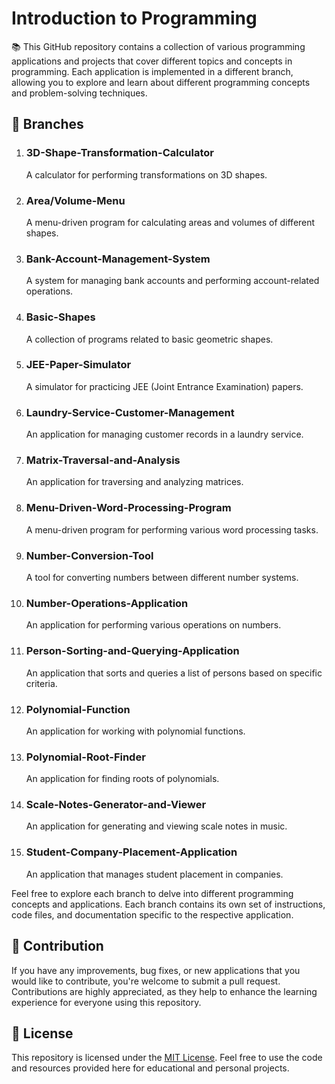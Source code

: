 # Introduction to Programming

📚 This GitHub repository contains a collection of various programming applications and projects that cover different topics and concepts in programming. Each application is implemented in a different branch, allowing you to explore and learn about different programming concepts and problem-solving techniques.

## 🌳 Branches

1. ### 3D-Shape-Transformation-Calculator
   A calculator for performing transformations on 3D shapes.

2. ### Area/Volume-Menu
   A menu-driven program for calculating areas and volumes of different shapes.

3. ### Bank-Account-Management-System
   A system for managing bank accounts and performing account-related operations.

4. ### Basic-Shapes
   A collection of programs related to basic geometric shapes.

5. ### JEE-Paper-Simulator
   A simulator for practicing JEE (Joint Entrance Examination) papers.

6. ### Laundry-Service-Customer-Management
   An application for managing customer records in a laundry service.

7. ### Matrix-Traversal-and-Analysis
   An application for traversing and analyzing matrices.

8. ### Menu-Driven-Word-Processing-Program
   A menu-driven program for performing various word processing tasks.

9. ### Number-Conversion-Tool
   A tool for converting numbers between different number systems.

10. ### Number-Operations-Application
    An application for performing various operations on numbers.

11. ### Person-Sorting-and-Querying-Application
    An application that sorts and queries a list of persons based on specific criteria.

12. ### Polynomial-Function
    An application for working with polynomial functions.

13. ### Polynomial-Root-Finder
    An application for finding roots of polynomials.

14. ### Scale-Notes-Generator-and-Viewer
    An application for generating and viewing scale notes in music.

15. ### Student-Company-Placement-Application
    An application that manages student placement in companies.

Feel free to explore each branch to delve into different programming concepts and applications. Each branch contains its own set of instructions, code files, and documentation specific to the respective application.

## 🤝 Contribution

If you have any improvements, bug fixes, or new applications that you would like to contribute, you're welcome to submit a pull request. Contributions are highly appreciated, as they help to enhance the learning experience for everyone using this repository.

## 📄 License

This repository is licensed under the [MIT License](LICENSE). Feel free to use the code and resources provided here for educational and personal projects.
